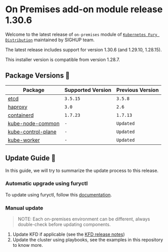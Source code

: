 # On Premises add-on module release 1.30.6

Welcome to the latest release of `on-premises` module of [`Kubernetes Fury Distribution`](https://github.com/sighupio/fury-distribution) maintained by SIGHUP team.

The latest release includes support for version 1.30.6 (and 1.29.10, 1.28.15).

This installer version is compatible from version 1.28.7.

## Package Versions 🚢

| Package                                        | Supported Version | Previous Version |
| ---------------------------------------------- | ----------------- | ---------------- |
| [etcd](roles/etcd)                             | `3.5.15`          | `3.5.8`          |
| [haproxy](roles/haproxy)                       | `3.0`             | `2.6`            |
| [containerd](roles/containerd)                 | `1.7.23`          | `1.7.13`         |
| [kube-node-common](roles/kube-node-common)     | `-`               | `Updated`        |
| [kube-control-plane](roles/kube-control-plane) | `-`               | `Updated`        |
| [kube-worker](roles/kube-worker)               | `-`               | `Updated`        |

## Update Guide 🦮

In this guide, we will try to summarize the update process to this release.

### Automatic upgrade using furyctl

To update using furyctl, follow this [documentation](https://github.com/sighupio/furyctl/blob/main/docs/upgrades/kfd/README.md).

### Manual update
  
> NOTE: Each on-premises environment can be different, always double-check before updating components.

1. Update KFD if applicable (see the [KFD release notes](https://github.com/sighupio/fury-distribution/tree/master/docs/releases))
2. Update the cluster using playbooks, see the examples in this repository to know more.

